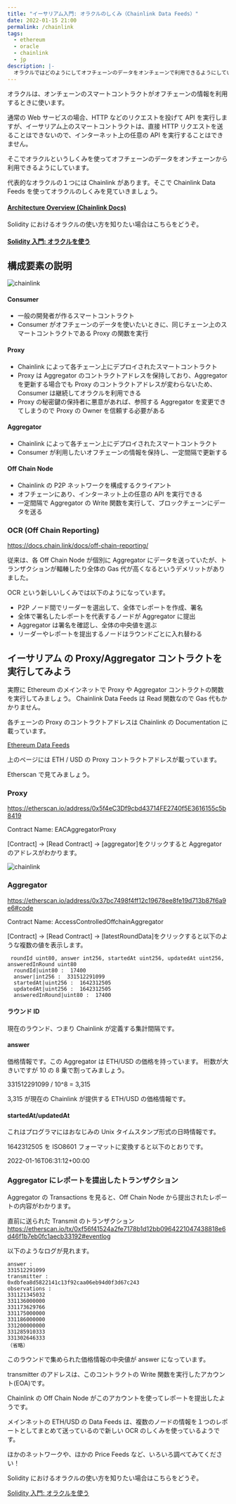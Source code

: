 ```yaml
---
title: "イーサリアム入門: オラクルのしくみ（Chainlink Data Feeds）"
date: 2022-01-15 21:00
permalink: /chainlink
tags:
  - ethereum
  - oracle
  - chainlink
  - jp
description: |-
  オラクルではどのようにしてオフチェーンのデータをオンチェーンで利用できるようにしているのか？
---
```


オラクルは、オンチェーンのスマートコントラクトがオフチェーンの情報を利用するときに使います。

通常の Web サービスの場合、HTTP などのリクエストを投げて API を実行しますが、イーサリアム上のスマートコントラクトは、直接 HTTP リクエストを送ることはできないので、インターネット上の任意の API を実行することはできません。

そこでオラクルというしくみを使ってオフチェーンのデータをオンチェーンから利用できるようにしています。

代表的なオラクルの１つには Chainlink があります。そこで Chainlink Data Feeds を使ってオラクルのしくみを見ていきましょう。

#### [Architecture Overview (Chainlink Docs)](https://docs.chain.link/docs/architecture-overview/)

Solidity におけるオラクルの使い方を知りたい場合はこちらをどうぞ。

#### [Solidity 入門: オラクルを使う](/price-oracle)

## 構成要素の説明

![chainlink](/media/chainlink/2.png)

#### Consumer

- 一般の開発者が作るスマートコントラクト
- Consumer がオフチェーンのデータを使いたいときに、同じチェーン上のスマートコントラクトである Proxy の関数を実行

#### Proxy

- Chainlink によって各チェーン上にデプロイされたスマートコントラクト
- Proxy は Aggregator のコントラクトアドレスを保持しており、Aggregator を更新する場合でも Proxy のコントラクトアドレスが変わらないため、Consumer は継続してオラクルを利用できる
- Proxy の秘密鍵の保持者に悪意があれば、参照する Aggregator を変更できてしまうので Proxy の Owner を信頼する必要がある

#### Aggregator

- Chainlink によって各チェーン上にデプロイされたスマートコントラクト
- Consumer が利用したいオフチェーンの情報を保持し、一定間隔で更新する

#### Off Chain Node

- Chainlink の P2P ネットワークを構成するクライアント
- オフチェーンにあり、インターネット上の任意の API を実行できる
- 一定間隔で Aggregator の Write 関数を実行して、ブロックチェーンにデータを送る

### OCR (Off Chain Reporting)

https://docs.chain.link/docs/off-chain-reporting/

従来は、各 Off Chain Node が個別に Aggregator にデータを送っていたが、トランザクションが輻輳したり全体の Gas 代が高くなるというデメリットがありました。

OCR という新しいしくみでは以下のようになっています。

- P2P ノード間でリーダーを選出して、全体でレポートを作成、署名
- 全体で署名したレポートを代表するノードが Aggregator に提出
- Aggregator は署名を確認し、全体の中央値を選ぶ
- リーダーやレポートを提出するノードはラウンドごとに入れ替わる

## イーサリアム の Proxy/Aggregator コントラクトを実行してみよう

実際に Ethereum のメインネットで Proxy や Aggregator コントラクトの関数を実行してみましょう。
Chainlink Data Feeds は Read 関数なので Gas 代もかかりません。

各チェーンの Proxy のコントラクトアドレスは Chainlink の Documentation に載っています。

[Ethereum Data Feeds](https://docs.chain.link/docs/ethereum-addresses/)

上のページには ETH / USD の Proxy コントラクトアドレスが載っています。

Etherscan で見てみましょう。

### Proxy

https://etherscan.io/address/0x5f4eC3Df9cbd43714FE2740f5E3616155c5b8419

Contract Name: EACAggregatorProxy

[Contract] -> [Read Contract] -> [aggregator]をクリックすると Aggregator のアドレスがわかります。

![chainlink](/media/chainlink/3.png)

### Aggregator

https://etherscan.io/address/0x37bc7498f4ff12c19678ee8fe19d713b87f6a9e6#code

Contract Name: AccessControlledOffchainAggregator

[Contract] -> [Read Contract] -> [latestRoundData]をクリックすると以下のような複数の値を表示します。

```
 roundId uint80, answer int256, startedAt uint256, updatedAt uint256, answeredInRound uint80
  roundId|uint80 :  17400
  answer|int256 :  331512291099
  startedAt|uint256 :  1642312505
  updatedAt|uint256 :  1642312505
  answeredInRound|uint80 :  17400
```

#### ラウンド ID

現在のラウンド、つまり Chainlink が定義する集計間隔です。

#### answer

価格情報です。この Aggregator は ETH/USD の価格を持っています。
桁数が大きいですが 10 の 8 乗で割ってみましょう。

331512291099 / 10^8 = 3,315

3,315 が現在の Chainlink が提供する ETH/USD の価格情報です。

#### startedAt/updatedAt

これはプログラマにはおなじみの Unix タイムスタンプ形式の日時情報です。

1642312505 を ISO8601 フォーマットに変換すると以下のとおりです。

2022-01-16T06:31:12+00:00

### Aggregator にレポートを提出したトランザクション

Aggregator の Transactions を見ると、Off Chain Node から提出されたレポートの内容がわかります。

直前に送られた Transmit のトランザクション
https://etherscan.io/tx/0xf56f41524a2fe7178b1d12bb0964221047438818e6d46f1b7eb0fc1aecb33192#eventlog

以下のようなログが見れます。

```
answer :
331512291099
transmitter :
0xdbfea8d5822141c13f92caa06eb94d0f3d67c243
observations :
331121345032
331136000000
331173629766
331175000000
331186000000
331200000000
331285910333
331302646333
（省略）
```

このラウンドで集められた価格情報の中央値が answer になっています。

transmitter のアドレスは、このコントラクトの Write 関数を実行したアカウント(EOA)です。

Chainlink の Off Chain Node がこのアカウントを使ってレポートを提出したようです。

メインネットの ETH/USD の Data Feeds は、複数のノードの情報を１つのレポートとしてまとめて送っているので新しい OCR のしくみを使っているようです。

ほかのネットワークや、ほかの Price Feeds など、いろいろ調べてみてください！

Solidity におけるオラクルの使い方を知りたい場合はこちらをどうぞ。

[Solidity 入門: オラクルを使う](/price-oracle)
